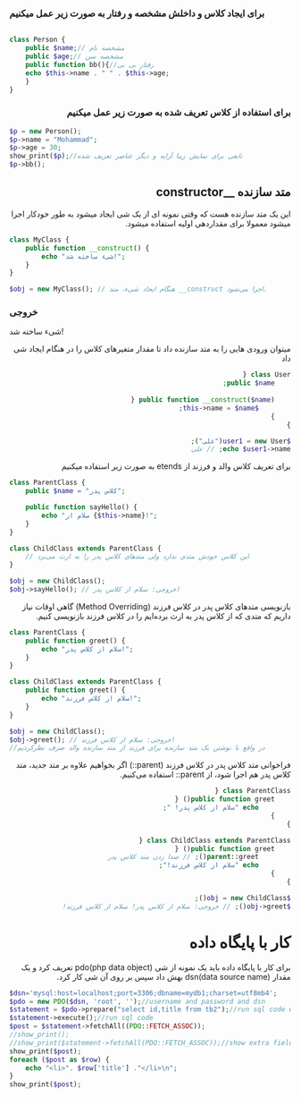 ### برای ایجاد کلاس و داخلش مشخصه و رفتار به صورت زیر عمل میکنیم
<div dir="ltr">

```php

class Person {
    public $name;// مشخصه نام
    public $age;// مشخصه سن
    public function bb(){//رفتار بی بی
    echo $this->name . " " . $this->age;
    }
}

```
<div dir="rtl">

###  برای استفاده از کلاس تعریف شده به صورت زیر عمل میکنیم

<div dir="ltr">

```php
$p = new Person();
$p->name = "Mohammad";
$p->age = 30;
show_print($p);//تابعی برای نمایش زیبا آرایه و دیگر عناصر تعریف شده
$p->bb();

```

<div dir="rtl">

## متد سازنده __constructor
این یک متد سازنده هست که وقتی نمونه ای از یک شی ایجاد میشود به طور خودکار اجرا میشود معمولا برای مقداردهی اولیه استفاده میشود.

<div dir="ltr">

```php
class MyClass {
    public function __construct() {
        echo "شیء ساخته شد!";
    }
}

$obj = new MyClass(); // هنگام ایجاد شیء، متد __construct اجرا می‌شود.

```
### خروجی
شیء ساخته شد!

<div dir="rtl">
میتوان ورودی هایی را به متد سازنده داد تا مقدار متغیرهای کلاس را در هنگام ایجاد شی داد

```php
class User {
    public $name;
    
    public function __construct($name) {
        $this->name = $name;
    }
}

$user1 = new User("علی");
echo $user1->name; // علی

```
<div dir="rtl">
برای تعریف کلاس والد و فرزند از etends به صورت زیر استفاده میکنیم
<div dir="ltr">

```php
class ParentClass {
    public $name = "کلاس پدر";

    public function sayHello() {
        echo "سلام از {$this->name}!";
    }
}

class ChildClass extends ParentClass {
    // این کلاس خودش متدی ندارد ولی متدهای کلاس پدر را به ارث می‌برد
}

$obj = new ChildClass();
$obj->sayHello(); // خروجی: سلام از کلاس پدر!

```
<div dir="rtl">
بازنویسی متدهای کلاس پدر در کلاس فرزند (Method Overriding)
گاهی اوقات نیاز داریم که متدی که از کلاس پدر به ارث برده‌ایم را در کلاس فرزند بازنویسی کنیم.
<div dir="ltr">

```php
class ParentClass {
    public function greet() {
        echo "سلام از کلاس پدر!";
    }
}

class ChildClass extends ParentClass {
    public function greet() {
        echo "سلام از کلاس فرزند!";
    }
}

$obj = new ChildClass();
$obj->greet(); // خروجی: سلام از کلاس فرزند!
//در واقع با نوشتن یک متد سازنده برای فرزند از متد سازنده والد صرف نظرکردیم
```
<div dir="rtl">
فراخوانی متد کلاس پدر در کلاس فرزند (parent::)
اگر بخواهیم علاوه بر متد جدید، متد کلاس پدر هم اجرا شود، از parent:: استفاده می‌کنیم.

```php
class ParentClass {
    public function greet() {
        echo "سلام از کلاس پدر! ";
    }
}

class ChildClass extends ParentClass {
    public function greet() {
        parent::greet(); // صدا زدن متد کلاس پدر
        echo "سلام از کلاس فرزند!";
    }
}

$obj = new ChildClass();
$obj->greet(); // خروجی: سلام از کلاس پدر! سلام از کلاس فرزند!

```

<div dir="rtl">

# کار با پایگاه داده

برای کار با پایگاه داده باید یک نمونه از شی pdo(php data object) تعریف کرد و یک مقدار dsn(data source name) بهش داد سپس بر روی آن شی کار کرد.
<div dir="ltr">

```php
$dsn='mysql:host=localhost;port=3306;dbname=mydb1;charset=utf8mb4';
$pdo = new PDO($dsn, 'root', '');//username and password and dsn
$statement = $pdo->prepare("select id,title from tb2");//run sql code with prepare
$statement->execute();//run sql code
$post = $statement->fetchAll((PDO::FETCH_ASSOC));
//show_print();
//show_print($statement->fetchAll(PDO::FETCH_ASSOC));//show extra fields 
show_print($post);
foreach ($post as $row) {
    echo "<li>". $row['title'] ."</li>\n";
}
show_print($post);
```